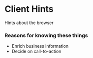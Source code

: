 # Client Hints

Hints about the browser

### Reasons for knowing these things
- Enrich business information
- Decide on call-to-action
